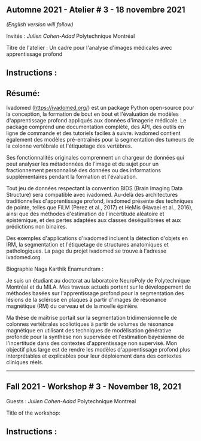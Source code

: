 
## Automne 2021 - Atelier # 3 - 18 novembre 2021

*(English version will follow)*

Invités : *Julien Cohen-Adad* Polytechnique Montréal

Titre de l'atelier : Un cadre pour l'analyse d'images médicales avec apprentissage profond

## Instructions :

## Résumé:

Ivadomed (https://ivadomed.org/) est un package Python open-source pour la conception, la formation de bout en bout et l'évaluation de modèles d'apprentissage profond appliqués aux données d'imagerie médicale. Le package comprend une documentation complète, des API, des outils en ligne de commande et des tutoriels faciles à suivre. ivadomed contient également des modèles pré-entraînés pour la segmentation des tumeurs de la colonne vertébrale et l'étiquetage des vertèbres.

Ses fonctionnalités originales comprennent un chargeur de données qui peut analyser les métadonnées de l'image et du sujet pour un fractionnement personnalisé des données ou des informations supplémentaires pendant la formation et l'évaluation.

Tout jeu de données respectant la convention BIDS (Brain Imaging Data Structure) sera compatible avec ivadomed. Au-delà des architectures traditionnelles d'apprentissage profond, ivadomed présente des techniques de pointe, telles que FiLM (Perez et al., 2017) et HeMis (Havaei et al., 2016), ainsi que des méthodes d'estimation de l'incertitude aléatoire et épistémique, et des pertes adaptées aux classes déséquilibrées et aux prédictions non binaires.

Des exemples d'applications d'ivadomed incluent la détection d'objets en IRM, la segmentation et l'étiquetage de structures anatomiques et pathologiques. La page du projet ivadomed se trouve à l'adresse ivadomed.org.


Biographie Naga Karthik Enamundram :

Je suis un étudiant au doctorat au laboratoire NeuroPoly de Polytechnique Montréal et du MILA. Mes travaux actuels portent sur le développement de méthodes basées sur l'apprentissage profond pour la segmentation des lésions de la sclérose en plaques à partir d'images de résonance magnétique (RM) du cerveau et de la moelle épinière.

Ma thèse de maîtrise portait sur la segmentation tridimensionnelle de colonnes vertébrales scoliotiques à partir de volumes de résonance magnétique en utilisant des techniques de modélisation générative profonde pour la synthèse non supervisée et l'estimation bayésienne de l'incertitude dans des contextes d'apprentissage non supervisé. Mon objectif plus large est de rendre les modèles d'apprentissage profond plus interprétables et explicables pour leur déploiement dans des contextes cliniques réels.


-------------------------------------------------------------------------------

## Fall 2021 - Workshop # 3 - November 18, 2021

Guests :  *Julien Cohen-Adad* Polytechnique Montreal

Title of the workshop: 

## Instructions :
